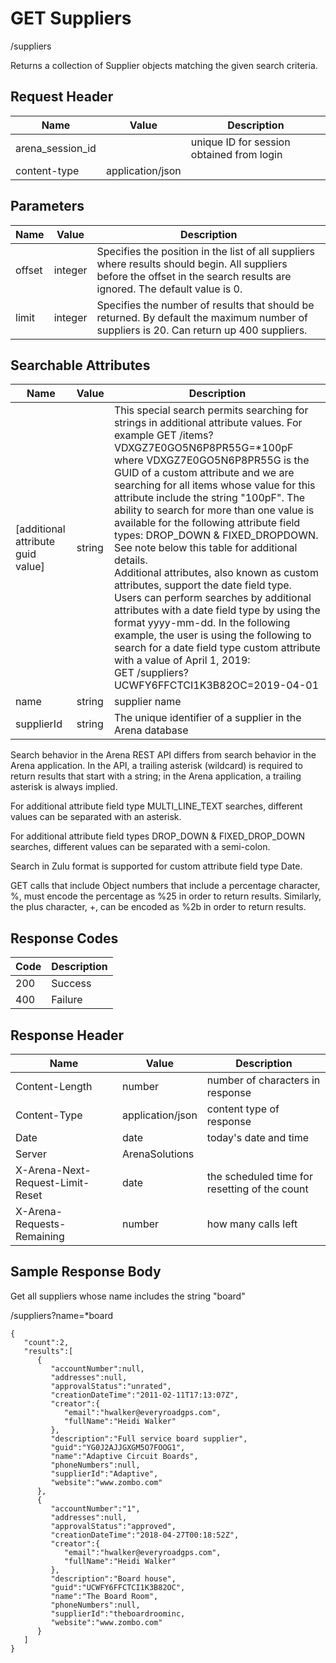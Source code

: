 # GET Suppliers
/suppliers

Returns a collection of Supplier objects matching the given search criteria.

## Request Header

| Name<br> | Value<br> | Description<br> |
|  --- |  --- |  --- | 
| arena_session_id<br> |   | unique ID for session obtained from login<br> |
| content-type<br> | application/json<br> |   |

## Parameters

| Name<br> | Value<br> | Description<br> |
|  --- |  --- |  --- | 
| offset<br> | integer<br> | Specifies the position in the list of all suppliers where results should begin. All suppliers before the offset in the search results are ignored. The default value is 0.<br> |
| limit<br> | integer<br> | Specifies the number of results that should be returned. By default the maximum number of suppliers is 20. Can return up 400 suppliers.<br> |

## Searchable Attributes

| Name<br> | Value<br> | Description<br> |
|  --- |  --- |  --- | 
| \[additional attribute guid value\]<br> | string<br> | This special search permits searching for strings in additional attribute values. For example GET /items?VDXGZ7E0GO5N6P8PR55G=\*100pF where VDXGZ7E0GO5N6P8PR55G is the GUID of a custom attribute and we are searching for all items whose value for this attribute include the string "100pF". The ability to search for more than one value is available for the following attribute field types: DROP_DOWN & FIXED_DROPDOWN. See note below this table for additional details.<br>Additional attributes, also known as custom attributes, support the date field type. Users can perform searches by additional attributes with a date field type by using the format yyyy-mm-dd. In the following example, the user is using the following to search for a date field type custom attribute with a value of April 1, 2019:<br>GET /suppliers?UCWFY6FFCTCI1K3B82OC=2019-04-01<br> |
| name<br> | string<br> | supplier name<br> |
| supplierId<br> | string<br> | The unique identifier of a supplier in the Arena database<br> |

Search behavior in the Arena REST API differs from search behavior in the Arena application. In the API, a trailing asterisk \(wildcard\) is required to return results that start with a string; in the Arena application, a trailing asterisk is always implied.

For additional attribute field type MULTI_LINE_TEXT searches, different values can be  separated with an asterisk.

For additional attribute field types DROP_DOWN & FIXED_DROP_DOWN searches, different values can be separated with a semi-colon.

Search in Zulu format is supported for custom attribute field type Date.

GET calls that include Object numbers that include a percentage character, %, must encode the percentage as %25 in order to return results. Similarly, the plus character, \+, can be encoded as %2b in order to return results.

## Response Codes

| Code<br> | Description<br> |
|  --- |  --- | 
| 200<br> | Success<br> |
| 400<br> | Failure<br> |

## Response Header

| Name<br> | Value<br> | Description<br> |
|  --- |  --- |  --- | 
| Content-Length<br> | number<br> | number of characters in response<br> |
| Content-Type<br> | application/json<br> | content type of response<br> |
| Date<br> | date<br> | today's date and time<br> |
| Server<br> | ArenaSolutions<br> |   |
| X-Arena-Next-Request-Limit-Reset<br> | date<br> | the scheduled time for resetting of the count<br> |
| X-Arena-Requests-Remaining<br> | number<br> | how many calls left<br> |

## Sample Response Body
Get all suppliers whose name includes the string "board"

/suppliers?name=\*board

```
{
   "count":2,
   "results":[
      {
         "accountNumber":null,
         "addresses":null,
         "approvalStatus":"unrated",
         "creationDateTime":"2011-02-11T17:13:07Z",
         "creator":{
            "email":"hwalker@everyroadgps.com",
            "fullName":"Heidi Walker"
         },
         "description":"Full service board supplier",
         "guid":"YG0J2AJJGXGM5O7FOOG1",
         "name":"Adaptive Circuit Boards",
         "phoneNumbers":null,
         "supplierId":"Adaptive",
         "website":"www.zombo.com"
      },
      {
         "accountNumber":"1",
         "addresses":null,
         "approvalStatus":"approved",
         "creationDateTime":"2018-04-27T00:18:52Z",
         "creator":{
            "email":"hwalker@everyroadgps.com",
            "fullName":"Heidi Walker"
         },
         "description":"Board house",
         "guid":"UCWFY6FFCTCI1K3B82OC",
         "name":"The Board Room",
         "phoneNumbers":null,
         "supplierId":"theboardroominc,
         "website":"www.zombo.com"
      }
   ]
}
```

